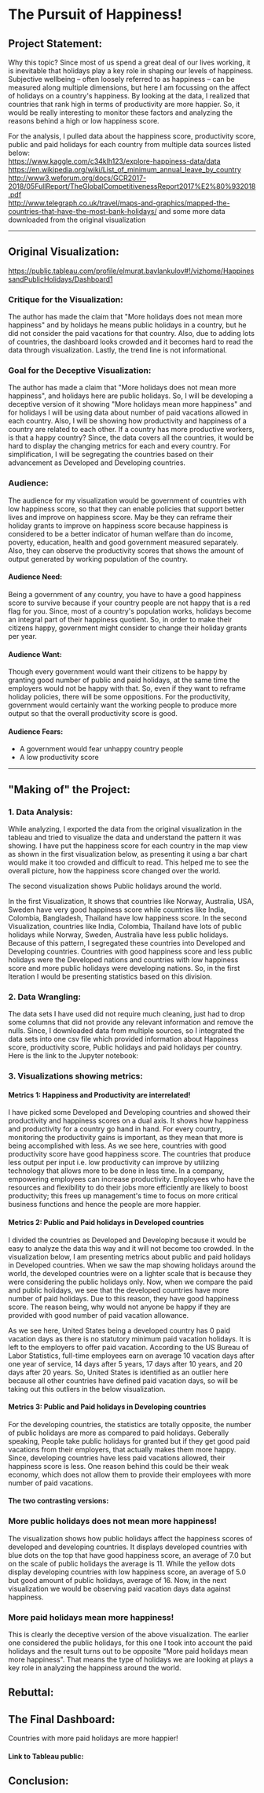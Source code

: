 # The Pursuit of Happiness!

## Project Statement: 
Why this topic? Since most of us spend a great deal of our lives working, it is inevitable that holidays play a key role in shaping our levels of happiness. Subjective wellbeing – often loosely referred to as happiness – can be measured along multiple dimensions, but here I am focussing on the affect of holidays on a country's happiness. By looking at the data, I realized that countries that rank high in terms of productivity are more happier. So, it would be really interesting to monitor these factors and analyzing the reasons behind a high or low happiness score.

For the analysis, I pulled data about the happiness score, productivity score, public and paid holidays for each country from multiple data sources listed below: <br />
https://www.kaggle.com/c34klh123/explore-happiness-data/data <br />
https://en.wikipedia.org/wiki/List_of_minimum_annual_leave_by_country <br />
http://www3.weforum.org/docs/GCR2017-2018/05FullReport/TheGlobalCompetitivenessReport2017%E2%80%932018.pdf <br />
http://www.telegraph.co.uk/travel/maps-and-graphics/mapped-the-countries-that-have-the-most-bank-holidays/  and some more data downloaded from the original visualization <br />

---

## Original Visualization:
https://public.tableau.com/profile/elmurat.bavlankulov#!/vizhome/HappinessandPublicHolidays/Dashboard1


### Critique for the Visualization:
The author has made the claim that "More holidays does not mean more happiness" and by holidays he means public holidays in a country, but he did not consider the paid vacations for that country. Also, due to adding lots of countries, the dashboard looks crowded and it becomes hard to read the data through visualization. Lastly, the trend line is not informational.

### Goal for the Deceptive Visualization:
The author has made a claim that "More holidays does not mean more happiness", and holidays here are public holidays. So, I will be developing a deceptive version of it showing "More holidays mean more happiness" and for holidays I will be using data about number of paid vacations allowed in each country. Also, I will be showing how productivity and happiness of a country are related to each other. If a country has more productive workers, is that a happy country? Since, the data covers all the countries, it would be hard to display the changing metrics for each and every country. For simplification, I will be segregating the countries based on their advancement as Developed and Developing countries.

### Audience:
The audience for my visualization would be government of countries with low happiness score, so that they can enable policies that support better lives and improve on happiness score. May be they can reframe their holiday grants to improve on happiness score because happiness is considered to be a better indicator of human welfare than do income, poverty, education, health and good government measured separately. Also, they can observe the productivity scores that shows the amount of output generated by working population of the country.

#### Audience Need:
Being a government of any country, you have to have a good happiness score to survive because if your country people are not happy that is a red flag for you. Since, most of a country's population works, holidays become an integral part of their happiness quotient. So, in order to make their citizens happy, government might consider to change their holiday grants per year. 

#### Audience Want:
Though every government would want their citizens to be happy by granting good number of public and paid holidays, at the same time the employers would not be happy with that. So, even if they want to reframe holiday policies, there will be some oppositions. For the productivity, government would certainly want the working people to produce more output so that the overall productivity score is good. 

#### Audience Fears:
* A government would fear unhappy country people
* A low productivity score

---

## "Making of" the Project:
### 1. Data Analysis:
While analyzing, I exported the data from the original visualization in the tableau and tried to visualize the data and understand the pattern it was showing. I have put the happiness score for each country in the map view as shown in the first visualization below, as presenting it using a bar chart would make it too crowded and difficult to read. This helped me to see the overall picture, how the happiness score changed over the world. <br />

The second visualization shows Public holidays around the world. 

In the first Visualization, It shows that countries like Norway, Australia, USA, Sweden have very good happiness score while countries like India, Colombia, Bangladesh, Thailand have low happiness score. In the second Visualization, countries like India, Colombia, Thailand have lots of public holidays while Norway, Sweden, Australia have less public holidays. Because of this pattern, I segregated these countries into Developed and Developing countries. Countries with good happiness score and less public holidays were the Developed nations and countries with low happiness score and more public holidays were developing nations. So, in the first Iteration I would be presenting statistics based on this division.

### 2. Data Wrangling:
The data sets I have used did not require much cleaning, just had to drop some columns that did not provide any relevant information and remove the nulls. Since, I downloaded data from multiple sources, so I integrated the data sets into one csv file which provided information about Happiness score, productivity score, Public holidays and paid holidays per country. <br />
Here is the link to the Jupyter notebook:


### 3. Visualizations showing metrics:

#### Metrics 1: Happiness and Productivity are interrelated!

I have picked some Developed and Developing countries and showed their productivity and happiness scores on a dual axis. It shows how happiness and productivity for a country go hand in hand. For every country, monitoring the productivity gains is important, as they mean that more is being accomplished with less. As we see here, countries with good productivity score have good happiness score. The countries that produce less output per input i.e. low productivity can improve by utilizing technology that allows more to be done in less time. In a company, empowering employees can increase productivity. Employees who have the resources and flexibility to do their jobs more efficiently are likely to boost productivity; this frees up management's time to focus on more critical business functions and hence the people are more happier.


#### Metrics 2: Public and Paid holidays in Developed countries


I divided the countries as Developed and Developing because it would be easy to analyze the data this way and it will not become too crowded. In the visualization below, I am presenting metrics about public and paid holidays in Developed countries. When we saw the map showing holidays around the world, the developed countries were on a lighter scale that is because they were considering the public holidays only. Now, when we compare the paid and public holidays, we see that the developed countries have more number of paid holidays. Due to this reason, they have good happiness score. The reason being, why would not anyone be happy if they are provided with good number of paid vacation allowance.

As we see here, United States being a developed country has 0 paid vacation days as there is no statutory minimum paid vacation holidays. It is left to the employers to offer paid vacation. According to the US Bureau of Labor Statistics, full-time employees earn on average 10 vacation days after one year of service, 14 days after 5 years, 17 days after 10 years, and 20 days after 20 years. So, United States is identified as an outlier here because all other countries have defined paid vacation days, so will be taking out this outliers in the below visualization.


#### Metrics 3: Public and Paid holidays in Developing countries


For the developing countries, the statistics are totally opposite, the number of public holidays are more as compared to paid holidays. 
Geberally speaking, People take public holidays for granted but if they get good paid vacations from their employers, that actually makes them more happy. Since, developing countries have less paid vacations allowed, their happiness score is less. One reason behind this could be their weak economy, which does not allow them to provide their employees with more number of paid vacations.

#### The two contrasting versions:
### More public holidays does not mean more happiness!

The visualization shows how public holidays affect the happiness scores of developed and developing countries. It displays developed countries with blue dots on the top that have good happiness score, an average of 7.0 but on the scale of public holidays the average is 11. While the yellow dots display developing countries with low happiness score, an average of 5.0 but good amount of public holidays, average of 16. Now, in the next visualization we would be observing paid vacation days data against happiness.

### More paid holidays mean more happiness!

This is clearly the deceptive version of the above visualization. The earlier one considered the public holidays, for this one I took into account the paid holidays and the result turns out to be opposite "More paid holidays mean more happiness". That means the type of holidays we are looking at plays a key role in analyzing the happiness around the world.

## Rebuttal:

## The Final Dashboard:
Countries with more paid holidays are more happier!



#### Link to Tableau public:


## Conclusion:











